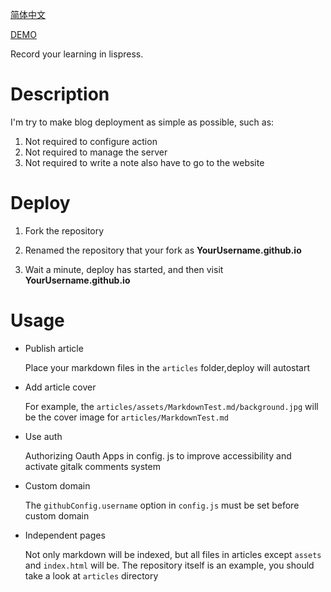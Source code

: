 [简体中文](assets/other/README_CN.md)

[DEMO](https://lisnote.github.io)

Record your learning in lispress.

# Description

I'm try to make blog deployment as simple as possible, such as:

1. Not required to configure action
2. Not required to manage the server
3. Not required to write a note also have to go to the website

# Deploy

1. Fork the repository

2. Renamed the repository that your fork as **YourUsername.github.io**

3. Wait a minute, deploy has started, and then visit **YourUsername.github.io**

# Usage

* Publish article
  
  Place your markdown files in the `articles` folder,deploy will autostart
* Add article cover
  
  For example, the `articles/assets/MarkdownTest.md/background.jpg` will be the cover image for `articles/MarkdownTest.md`
* Use auth
  
  Authorizing Oauth Apps in config. js to improve accessibility and activate gitalk comments system
* Custom domain
  
  The `githubConfig.username` option in `config.js` must be set before custom domain
* Independent pages
  
  Not only markdown will be indexed, but all files in articles except `assets` and `index.html` will be. The repository itself is an example, you should take a look at `articles` directory